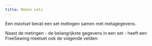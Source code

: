```yaml
---
title: Maten sets
---
```


Een _meetset_ bevat een set metingen samen met metagegevens.

Naast de metingen - de belangrijkste gegevens in een set - heeft een FreeSewing meetset ook de volgende velden:

<ReadMore />
